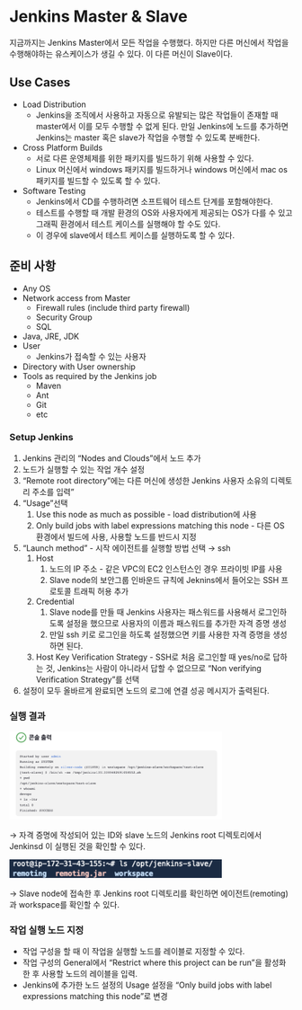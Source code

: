 # Jenkins Master & Slave
지금까지는 Jenkins Master에서 모든 작업을 수행했다. 하지만 다른 머신에서 작업을 수행해야하는 유스케이스가 생길 수 있다. 이 다른 머신이 Slave이다.

## Use Cases

- Load Distribution
    - Jenkins을 조직에서 사용하고 자동으로 유발되는 많은 작업들이 존재할 때 master에서 이를 모두 수행할 수 없게 된다. 만일 Jenkins에 노드를 추가하면 Jenkins는 master 혹은 slave가 작업을 수행할 수 있도록 분배한다.
- Cross Platform Builds
    - 서로 다른 운영체제를 위한 패키지를 빌드하기 위해 사용할 수 있다.
    - Linux 머신에서 windows 패키지를 빌드하거나 windows 머신에서 mac os 패키지를 빌드할 수 있도록 할 수 있다.
- Software Testing
    - Jenkins에서 CD를 수행하려면 소프트웨어 테스트 단계를 포함해야한다.
    - 테스트를 수행할 때 개발 환경의 OS와 사용자에게 제공되는 OS가 다를 수 있고 그래픽 환경에서 테스트 케이스를 실행해야 할 수도 있다.
    - 이 경우에 slave에서 테스트 케이스를 실행하도록 할 수 있다.

## 준비 사항

- Any OS
- Network access from Master
    - Firewall rules (include third party firewall)
    - Security Group
    - SQL
- Java, JRE, JDK
- User
    - Jenkins가 접속할 수 있는 사용자
- Directory with User ownership
- Tools as required by the Jenkins job
    - Maven
    - Ant
    - Git
    - etc

### Setup Jenkins

1. Jenkins 관리의 “Nodes and Clouds”에서 노드 추가
2. 노드가 실행할 수 있는 작업 개수 설정
3. “Remote root directory”에는 다른 머신에 생성한 Jenkins 사용자 소유의 디렉토리 주소를 입력”
4. “Usage”선택
    1. Use this node as much as possible - load distribution에 사용
    2. Only build jobs with label expressions matching this node - 다른 OS 환경에서 빌드에 사용, 사용할 노드를 반드시 지정
5. “Launch method” - 시작 에이전트를 실행할 방법 선택 → ssh
    1. Host
        1. 노드의 IP 주소 - 같은 VPC의 EC2 인스턴스인 경우 프라이빗 IP를 사용
        2. Slave node의 보안그룹 인바운드 규칙에 Jeknins에서 들어오는 SSH 프로토콜 트래픽 허용 추가
    2. Credential
        1. Slave node를 만들 때 Jenkins 사용자는 패스워드를 사용해서 로그인하도록 설정을 했으므로 사용자의 이름과 패스워드를 추가한 자격 증명 생성
        2. 만일 ssh 키로 로그인을 하도록 설정했으면 키를 사용한 자격 증명을 생성하면 된다.
    3. Host Key Verification Strategy - SSH로 처음 로그인할 때 yes/no로 답하는 것, Jenkins는 사람이 아니라서 답할 수 없으므로 “Non verifying Verification Strategy”를 선택
6. 설정이 모두 올바르게 완료되면 노드의 로그에 연결 성공 메시지가 출력된다.

### 실행 결과

<img src="/images/Jenkins_master_slave_1.png" width="75%" height="75%" title="jenkins master slave 1" alt="jenkins master slave 1">     

→ 자격 증명에 작성되어 있는 ID와 slave 노드의 Jenkins root 디렉토리에서 Jenkinsd 이 실행된 것을 확인할 수 있다.

<img src="/images/Jenkins_master_slave_2.png" width="75%" height="75%" title="jenkins master slave 2" alt="jenkins master slave 2">     

→ Slave node에 접속한 후 Jenkins root 디렉토리를 확인하면 에이전트(remoting)과 workspace를 확인할 수 있다.

### 작업 실행 노드 지정

- 작업 구성을 할 때 이 작업을 실행할 노드를 레이블로 지정할 수 있다.
- 작업 구성의 General에서 “Restrict where this project can be run”을 활성화 한 후 사용할 노드의 레이블을 입력.
- Jenkins에 추가한 노드 설정의 Usage 설정을 “Only build jobs with label expressions matching this node”로 변경